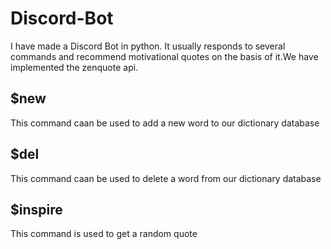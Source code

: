 # Discord-Bot
I have made a Discord Bot in python. It usually responds to several commands  and recommend motivational quotes on the basis of it.We have implemented the zenquote api.

## $new 

This command caan be used to add a new word to our dictionary database

## $del

This command caan be used to delete a  word from our dictionary database

## $inspire

This command is used to get a random quote 

